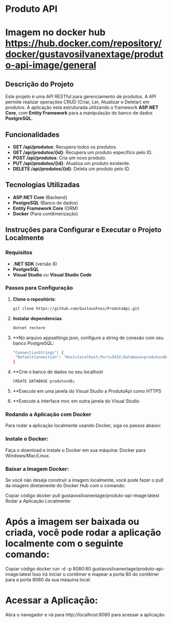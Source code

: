 # Produto API
# Imagem no docker hub https://hub.docker.com/repository/docker/gustavosilvanextage/produto-api-image/general

## Descrição do Projeto

Este projeto é uma API RESTful para gerenciamento de produtos. A API permite realizar operações CRUD (Criar, Ler, Atualizar e Deletar) em produtos. A aplicação está estruturada utilizando o framework **ASP.NET Core**, com **Entity Framework** para a manipulação do banco de dados **PostgreSQL**.

## Funcionalidades

- **GET /api/produtos**: Recupera todos os produtos.
- **GET /api/produtos/{id}**: Recupera um produto específico pelo ID.
- **POST /api/produtos**: Cria um novo produto.
- **PUT /api/produtos/{id}**: Atualiza um produto existente.
- **DELETE /api/produtos/{id}**: Deleta um produto pelo ID.

## Tecnologias Utilizadas

- **ASP.NET Core** (Backend)
- **PostgreSQL** (Banco de dados)
- **Entity Framework Core** (ORM)
- **Docker** (Para contêinerização)

## Instruções para Configurar e Executar o Projeto Localmente

### Requisitos

- **.NET SDK** (versão 8)
- **PostgreSQL** 
- **Visual Studio** ou **Visual Studio Code**

### Passos para Configuração

1. **Clone o repositório**:

   ```bash
   git clone https://github.com/GustavoFoss/ProdutoApi.git
   
2. **Instalar dependencias**
   ```bash
   dotnet restore
   
3. **No arquivo appsettings.json, configure a string de conexão com seu banco PostgreSQL:
   ```bash
   "ConnectionStrings": {
    "DefaultConnection": "Host=localhost;Port=5432;Database=produtosdb;Username=seu_usuario;Password=sua_senha"
   }
4. **Crie o banco de dados no seu localhost
   ```bash
   CREATE DATABASE produtosdb;
   
5. **Execute em uma janela do Visual Studio a ProdutoApi como HTTPS
6. **Execute a interface mvc em outra janela do Visual Studio

### Rodando a Aplicação com Docker
Para rodar a aplicação localmente usando Docker, siga os passos abaixo:

### Instale o Docker:

Faça o download e instale o Docker em sua máquina: Docker para Windows/Mac/Linux.

### Baixar a Imagem Docker:

Se você não deseja construir a imagem localmente, você pode fazer o pull da imagem diretamente do Docker Hub com o comando:

   
   Copiar código
   docker pull gustavosilvanextage/produto-api-image:latest
   Rodar a Aplicação Localmente:

# Após a imagem ser baixada ou criada, você pode rodar a aplicação localmente com o seguinte comando:

   Copiar código
   docker run -d -p 8080:80 gustavosilvanextage/produto-api-image:latest
   Isso irá iniciar o contêiner e mapear a porta 80 do contêiner para a porta 8080 da sua máquina local.

# Acessar a Aplicação:

Abra o navegador e vá para http://localhost:8080 para acessar a aplicação.
